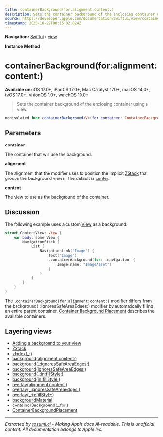 ```yaml
---
title: containerBackground(for:alignment:content:)
description: Sets the container background of the enclosing container using a view.
source: https://developer.apple.com/documentation/swiftui/view/containerbackground(for:alignment:content:)
timestamp: 2025-10-29T00:15:02.824Z
---
```


**Navigation:** [Swiftui](/documentation/swiftui) › [view](/documentation/swiftui/view)

**Instance Method**

# containerBackground(for:alignment:content:)

**Available on:** iOS 17.0+, iPadOS 17.0+, Mac Catalyst 17.0+, macOS 14.0+, tvOS 17.0+, visionOS 1.0+, watchOS 10.0+

> Sets the container background of the enclosing container using a view.

```swift
nonisolated func containerBackground<V>(for container: ContainerBackgroundPlacement, alignment: Alignment = .center, @ViewBuilder content: () -> V) -> some View where V : View
```

## Parameters

**container**

The container that will use the background.



**alignment**

The alignment that the modifier uses to position the implicit [ZStack](/documentation/swiftui/zstack) that groups the background views. The default is [center](/documentation/swiftui/alignment/center).



**content**

The view to use as the background of the container.



## Discussion

The following example uses a custom [View](/documentation/swiftui/view) as a background:

```swift
struct ContentView: View {
    var body: some View {
        NavigationStack {
            List {
                NavigationLink("Image") {
                    Text("Image")
                    .containerBackground(for: .navigation) {
                        Image(name: "ImageAsset")
                    }
                }
            }
        }
    }
}
```

The `.containerBackground(for:alignment:content:)` modifier differs from the [background(_:ignoresSafeAreaEdges:)](/documentation/swiftui/view/background(_:ignoressafeareaedges:)) modifier by automatically filling an entire parent container. [Container Background Placement](/documentation/swiftui/containerbackgroundplacement) describes the available containers.

## Layering views

- [Adding a background to your view](/documentation/swiftui/adding-a-background-to-your-view)
- [ZStack](/documentation/swiftui/zstack)
- [zIndex(_:)](/documentation/swiftui/view/zindex(_:))
- [background(alignment:content:)](/documentation/swiftui/view/background(alignment:content:))
- [background(_:ignoresSafeAreaEdges:)](/documentation/swiftui/view/background(_:ignoressafeareaedges:))
- [background(ignoresSafeAreaEdges:)](/documentation/swiftui/view/background(ignoressafeareaedges:))
- [background(_:in:fillStyle:)](/documentation/swiftui/view/background(_:in:fillstyle:))
- [background(in:fillStyle:)](/documentation/swiftui/view/background(in:fillstyle:))
- [overlay(alignment:content:)](/documentation/swiftui/view/overlay(alignment:content:))
- [overlay(_:ignoresSafeAreaEdges:)](/documentation/swiftui/view/overlay(_:ignoressafeareaedges:))
- [overlay(_:in:fillStyle:)](/documentation/swiftui/view/overlay(_:in:fillstyle:))
- [backgroundMaterial](/documentation/swiftui/environmentvalues/backgroundmaterial)
- [containerBackground(_:for:)](/documentation/swiftui/view/containerbackground(_:for:))
- [ContainerBackgroundPlacement](/documentation/swiftui/containerbackgroundplacement)

---

*Extracted by [sosumi.ai](https://sosumi.ai) - Making Apple docs AI-readable.*
*This is unofficial content. All documentation belongs to Apple Inc.*
